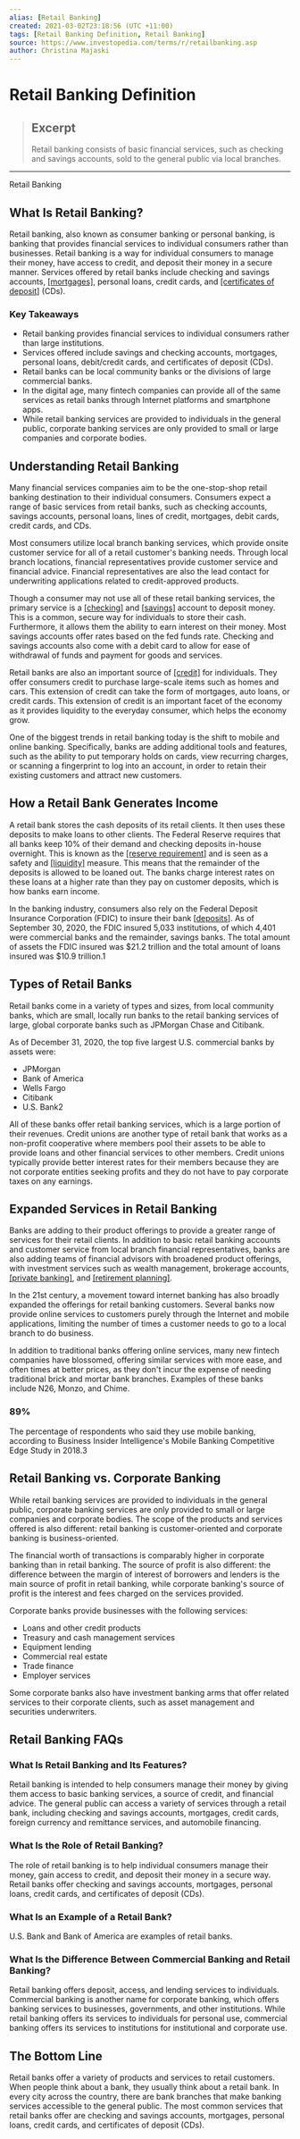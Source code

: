 ```yaml
---
alias: [Retail Banking]
created: 2021-03-02T23:18:56 (UTC +11:00)
tags: [Retail Banking Definition, Retail Banking]
source: https://www.investopedia.com/terms/r/retailbanking.asp
author: Christina Majaski
---
```


# Retail Banking Definition

> ## Excerpt
> Retail banking consists of basic financial services, such as checking and savings accounts, sold to the general public via local branches.

---

Retail Banking
## What Is Retail Banking?

Retail banking, also known as consumer banking or personal banking, is banking that provides financial services to individual consumers rather than businesses. Retail banking is a way for individual consumers to manage their money, have access to credit, and deposit their money in a secure manner. Services offered by retail banks include checking and savings accounts, [[mortgages]](https://www.investopedia.com/terms/m/mortgage.asp), personal loans, credit cards, and [[certificates of deposit]](https://www.investopedia.com/terms/c/certificateofdeposit.asp) (CDs).

### Key Takeaways

-   Retail banking provides financial services to individual consumers rather than large institutions.
-   Services offered include savings and checking accounts, mortgages, personal loans, debit/credit cards, and certificates of deposit (CDs).
-   Retail banks can be local community banks or the divisions of large commercial banks.
-   In the digital age, many fintech companies can provide all of the same services as retail banks through Internet platforms and smartphone apps.
-   While retail banking services are provided to individuals in the general public, corporate banking services are only provided to small or large companies and corporate bodies.

## Understanding Retail Banking

Many financial services companies aim to be the one-stop-shop retail banking destination to their individual consumers. Consumers expect a range of basic services from retail banks, such as checking accounts, savings accounts, personal loans, lines of credit, mortgages, debit cards, credit cards, and CDs.

Most consumers utilize local branch banking services, which provide onsite customer service for all of a retail customer's banking needs. Through local branch locations, financial representatives provide customer service and financial advice. Financial representatives are also the lead contact for underwriting applications related to credit-approved products.

Though a consumer may not use all of these retail banking services, the primary service is a [[checking]](https://www.investopedia.com/terms/c/checkingaccount.asp) and [[savings]](https://www.investopedia.com/terms/s/savingsaccount.asp) account to deposit money. This is a common, secure way for individuals to store their cash. Furthermore, it allows them the ability to earn interest on their money. Most savings accounts offer rates based on the fed funds rate. Checking and savings accounts also come with a debit card to allow for ease of withdrawal of funds and payment for goods and services.

Retail banks are also an important source of [[credit]](https://www.investopedia.com/terms/c/credit.asp) for individuals. They offer consumers credit to purchase large-scale items such as homes and cars. This extension of credit can take the form of mortgages, auto loans, or credit cards. This extension of credit is an important facet of the economy as it provides liquidity to the everyday consumer, which helps the economy grow.

One of the biggest trends in retail banking today is the shift to mobile and online banking. Specifically, banks are adding additional tools and features, such as the ability to put temporary holds on cards, view recurring charges, or scanning a fingerprint to log into an account, in order to retain their existing customers and attract new customers.

## How a Retail Bank Generates Income

A retail bank stores the cash deposits of its retail clients. It then uses these deposits to make loans to other clients. The Federal Reserve requires that all banks keep 10% of their demand and checking deposits in-house overnight. This is known as the [[reserve requirement]](https://www.investopedia.com/terms/r/requiredreserves.asp) and is seen as a safety and [[liquidity]](https://www.investopedia.com/terms/l/liquidity.asp) measure. This means that the remainder of the deposits is allowed to be loaned out. The banks charge interest rates on these loans at a higher rate than they pay on customer deposits, which is how banks earn income.

In the banking industry, consumers also rely on the Federal Deposit Insurance Corporation (FDIC) to insure their bank [[deposits]](https://www.investopedia.com/terms/d/deposit.asp). As of September 30, 2020, the FDIC insured 5,033 institutions, of which 4,401 were commercial banks and the remainder, savings banks. The total amount of assets the FDIC insured was $21.2 trillion and the total amount of loans insured was $10.9 trillion.1

## Types of Retail Banks

Retail banks come in a variety of types and sizes, from local community banks, which are small, locally run banks to the retail banking services of large, global corporate banks such as JPMorgan Chase and Citibank.

As of December 31, 2020, the top five largest U.S. commercial banks by assets were:

-   JPMorgan
-   Bank of America
-   Wells Fargo
-   Citibank
-   U.S. Bank2

All of these banks offer retail banking services, which is a large portion of their revenues. Credit unions are another type of retail bank that works as a non-profit cooperative where members pool their assets to be able to provide loans and other financial services to other members. Credit unions typically provide better interest rates for their members because they are not corporate entities seeking profits and they do not have to pay corporate taxes on any earnings.

## Expanded Services in Retail Banking

Banks are adding to their product offerings to provide a greater range of services for their retail clients. In addition to basic retail banking accounts and customer service from local branch financial representatives, banks are also adding teams of financial advisors with broadened product offerings, with investment services such as wealth management, brokerage accounts, [[private banking]](https://www.investopedia.com/terms/p/privatebanking.asp), and [[retirement planning]](https://www.investopedia.com/terms/r/retirement-planning.asp).

In the 21st century, a movement toward internet banking has also broadly expanded the offerings for retail banking customers. Several banks now provide online services to customers purely through the Internet and mobile applications, limiting the number of times a customer needs to go to a local branch to do business.

In addition to traditional banks offering online services, many new fintech companies have blossomed, offering similar services with more ease, and often times at better prices, as they don't incur the expense of needing traditional brick and mortar bank branches. Examples of these banks include N26, Monzo, and Chime.

### 89%

The percentage of respondents who said they use mobile banking, according to Business Insider Intelligence's Mobile Banking Competitive Edge Study in 2018.3

## Retail Banking vs. Corporate Banking

While retail banking services are provided to individuals in the general public, corporate banking services are only provided to small or large companies and corporate bodies. The scope of the products and services offered is also different: retail banking is customer-oriented and corporate banking is business-oriented.

The financial worth of transactions is comparably higher in corporate banking than in retail banking. The source of profit is also different: the difference between the margin of interest of borrowers and lenders is the main source of profit in retail banking, while corporate banking's source of profit is the interest and fees charged on the services provided.

Corporate banks provide businesses with the following services:

-   Loans and other credit products
-   Treasury and cash management services
-   Equipment lending
-   Commercial real estate
-   Trade finance
-   Employer services

Some corporate banks also have investment banking arms that offer related services to their corporate clients, such as asset management and securities underwriters.

## Retail Banking FAQs

### What Is Retail Banking and Its Features?

Retail banking is intended to help consumers manage their money by giving them access to basic banking services, a source of credit, and financial advice. The general public can access a variety of services through a retail bank, including checking and savings accounts, mortgages, credit cards, foreign currency and remittance services, and automobile financing.

### What Is the Role of Retail Banking?

The role of retail banking is to help individual consumers manage their money, gain access to credit, and deposit their money in a secure way. Retail banks offer checking and savings accounts, mortgages, personal loans, credit cards, and certificates of deposit (CDs).

### What Is an Example of a Retail Bank?

U.S. Bank and Bank of America are examples of retail banks.

### What Is the Difference Between Commercial Banking and Retail Banking?

Retail banking offers deposit, access, and lending services to individuals. Commercial banking is another name for corporate banking, which offers banking services to businesses, governments, and other institutions. While retail banking offers its services to individuals for personal use, commercial banking offers its services to institutions for institutional and corporate use.

## The Bottom Line

Retail banks offer a variety of products and services to retail customers. When people think about a bank, they usually think about a retail bank. In every city across the country, there are bank branches that make banking services accessible to the general public. The most common services that retail banks offer are checking and savings accounts, mortgages, personal loans, credit cards, and certificates of deposit (CDs).

